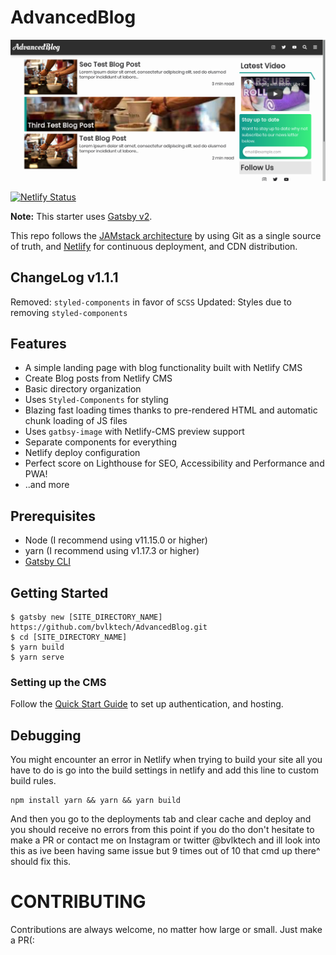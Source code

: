 # AdvancedBlog

<img src='./static/images/README.png' alt='README Image' />

[![Netlify Status](https://api.netlify.com/api/v1/badges/92e73949-ba9b-4b42-b5ad-e2a5195f6386/deploy-status)](https://app.netlify.com/sites/advancedblog/deploys)

**Note:** This starter uses [Gatsby v2](https://www.gatsbyjs.org/blog/2018-09-17-gatsby-v2/).

This repo follows the [JAMstack architecture](https://jamstack.org) by using Git as a single source of truth, and [Netlify](https://www.netlify.com) for continuous deployment, and CDN distribution.

## ChangeLog v1.1.1

Removed: `styled-components` in favor of `SCSS`
Updated: Styles due to removing `styled-components`

## Features

- A simple landing page with blog functionality built with Netlify CMS
- Create Blog posts from Netlify CMS
- Basic directory organization
- Uses `Styled-Components` for styling
- Blazing fast loading times thanks to pre-rendered HTML and automatic chunk loading of JS files
- Uses `gatbsy-image` with Netlify-CMS preview support
- Separate components for everything
- Netlify deploy configuration
- Perfect score on Lighthouse for SEO, Accessibility and Performance and PWA!
- ..and more

## Prerequisites

- Node (I recommend using v11.15.0 or higher)
- yarn (I recommend using v1.17.3 or higher)
- [Gatsby CLI](https://www.gatsbyjs.org/docs/)

## Getting Started
```
$ gatsby new [SITE_DIRECTORY_NAME] https://github.com/bvlktech/AdvancedBlog.git
$ cd [SITE_DIRECTORY_NAME]
$ yarn build
$ yarn serve
```

### Setting up the CMS

Follow the [Quick Start Guide](https://www.netlifycms.org/docs/quick-start/#authentication) to set up authentication, and hosting.

## Debugging

You might encounter an error in Netlify when trying to build your site all you have to do is go into the build settings in netlify and add this line to custom build rules.

```
npm install yarn && yarn && yarn build
```

And then you go to the deployments tab and clear cache and deploy and you should receive no errors from this point if you do tho don't hesitate to make a PR or contact me on Instagram or twitter @bvlktech and ill look into this as ive been having same issue but 9 times out of 10 that cmd up there^ should fix this.

# CONTRIBUTING

Contributions are always welcome, no matter how large or small. Just make a PR(: